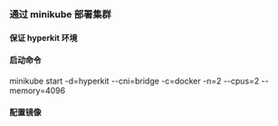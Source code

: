### 通过 minikube 部署集群
#### 保证 hyperkit 环境
#### 启动命令
minikube start -d=hyperkit --cni=bridge -c=docker -n=2 --cpus=2 --memory=4096
#### 配置镜像
